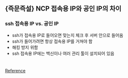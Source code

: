 ## {즉문즉설} NCP 접속용 IP와 공인 IP의 차이

### ssh 접속용 IP vs. 공인 IP

- ssh가 접속용 IP로 들어오면 맞는지 체크 후 서버 안으로 들어옴
- ssh가 들어가려면 항상 접속용 IP를 거쳐야 함
- 해킹 방지 위함
- ssh 접속용 IP에는 백신이나 여러 관리 툴이 설치되어 있음

#

[Reference](https://www.youtube.com/watch?v=FBlVmC4Kxso&list=PLEOnZ6GeucBXxALyjhnC-kwXdHelCPfEx&index=1)
